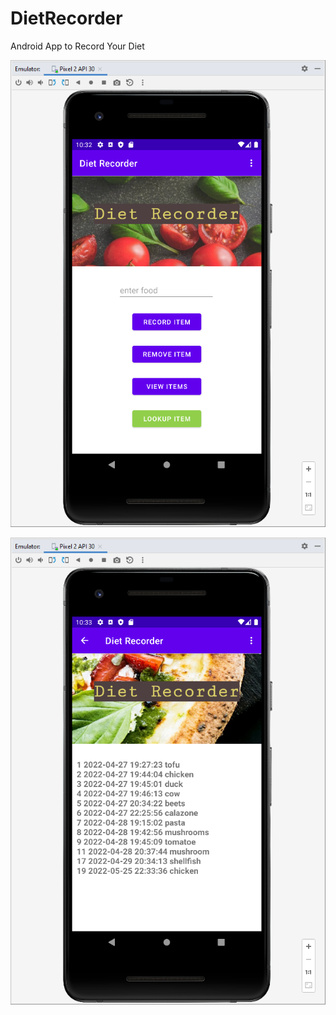 # DietRecorder
Android App to Record Your Diet

![Main Screen](images/mainscreen.png)

![Diet Record](images/dietrecord.png)
